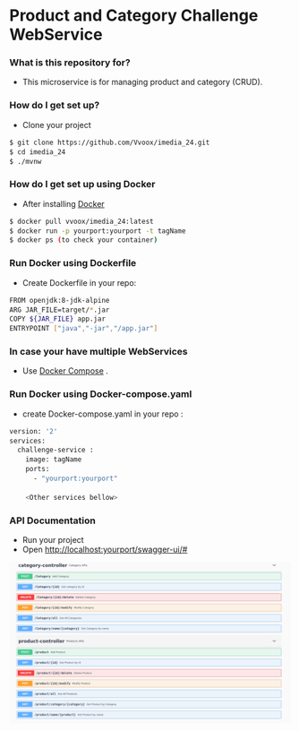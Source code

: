 # Product and Category Challenge WebService 


### What is this repository for? ###

* This microservice is for managing product and category (CRUD).

### How do I get set up? ###

* Clone your project 
```sh
$ git clone https://github.com/Vvoox/imedia_24.git
$ cd imedia_24
$ ./mvnw
```

### How do I get set up using Docker ###

* After installing [Docker](https://docs.docker.com/docker-for-windows/install/)

```sh
$ docker pull vvoox/imedia_24:latest
$ docker run -p yourport:yourport -t tagName
$ docker ps (to check your container)
```
### Run Docker using Dockerfile ###

* Create Dockerfile in your repo:
```sh
FROM openjdk:8-jdk-alpine
ARG JAR_FILE=target/*.jar
COPY ${JAR_FILE} app.jar
ENTRYPOINT ["java","-jar","/app.jar"]
```
### In case your have multiple WebServices ###

* Use [Docker Compose](https://docs.docker.com/compose/install/) .

### Run Docker using Docker-compose.yaml ###

* create Docker-compose.yaml in your repo :
```sh
version: '2'
services:
  challenge-service :
    image: tagName
    ports:
      - "yourport:yourport"
      
    <Other services bellow>
```

### API Documentation ###

* Run your project
* Open [http://localhost:yourport/swagger-ui/#](http://localhost:yourport/swagger-ui/#)

![Scheme](imedia_24_challenge/imageR/swagger.png)


